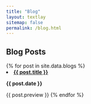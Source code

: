 ```yaml
---
title: "Blog"
layout: textlay
sitemap: false
permalink: /blog.html
---
```

## Blog Posts

<div class="jumbotron">
{% for post in site.data.blogs %}

<li><a href="../_pages/_blogposts/blog1.html"><b>{{ post.title }}</b><br></a></li>

<b>{{ post.date }}</b>

{{ post.preview }}
{% endfor %}
</div>
